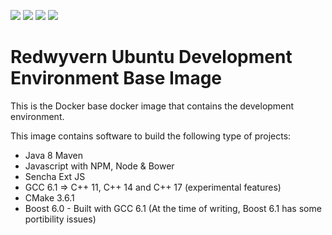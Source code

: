 ![](https://img.shields.io/docker/stars/redwyvern/ubuntu-devenv-base.svg)
![](https://img.shields.io/docker/pulls/redwyvern/ubuntu-devenv-base.svg)
![](https://img.shields.io/docker/automated/redwyvern/ubuntu-devenv-base.svg)
[![](https://images.microbadger.com/badges/image/redwyvern/ubuntu-devenv-base.svg)](https://microbadger.com/images/redwyvern/ubuntu-devenv-base "Get your own image badge on microbadger.com")

Redwyvern Ubuntu Development Environment Base Image 
===================================================

This is the Docker base docker image that contains the development environment.

This image contains software to build the following type of projects:
* Java 8 Maven
* Javascript with NPM, Node & Bower
* Sencha Ext JS
* GCC 6.1 => C++ 11, C++ 14 and C++ 17 (experimental features)
* CMake 3.6.1
* Boost 6.0 - Built with GCC 6.1 (At the time of writing, Boost 6.1 has some portibility issues)
